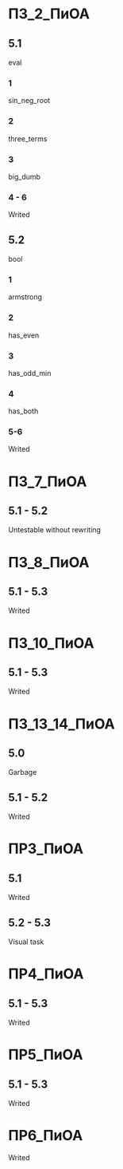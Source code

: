 # ПЗ_2_ПиОА
## 5.1
eval
### 1
sin_neg_root
### 2
three_terms
### 3
big_dumb

### 4 - 6
Writed

## 5.2
bool
### 1 
armstrong
### 2
has_even
### 3
has_odd_min
### 4
has_both

### 5-6
Writed

# ПЗ_7_ПиОА
## 5.1 - 5.2
Untestable without rewriting

# ПЗ_8_ПиОА
## 5.1 - 5.3
Writed

# ПЗ_10_ПиОА
## 5.1 - 5.3
Writed

# ПЗ_13_14_ПиОА
## 5.0
Garbage

## 5.1 - 5.2
Writed

# ПР3_ПиОА
## 5.1
Writed

## 5.2 - 5.3
Visual task

# ПР4_ПиОА
## 5.1 - 5.3
Writed

# ПР5_ПиОА
## 5.1 - 5.3
Writed

# ПР6_ПиОА
Writed